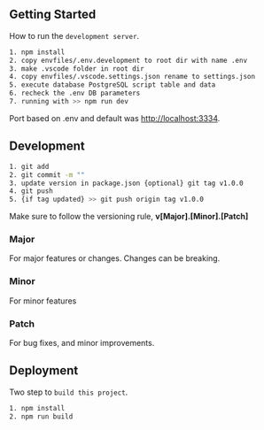 ## Getting Started
How to run the `development server`.

```bash
1. npm install
2. copy envfiles/.env.development to root dir with name .env
3. make .vscode folder in root dir
4. copy envfiles/.vscode.settings.json rename to settings.json
5. execute database PostgreSQL script table and data
6. recheck the .env DB parameters
7. running with >> npm run dev
```
Port based on .env and default was [http://localhost:3334](http://localhost:3334).

## Development
```bash
1. git add
2. git commit -m ""
3. update version in package.json {optional} git tag v1.0.0 
4. git push
5. {if tag updated} >> git push origin tag v1.0.0
```

Make sure to follow the versioning rule, <b>v[Major].[Minor].[Patch]</b>

### Major
For major features or changes. Changes can be breaking.

### Minor
For minor features

### Patch
For bug fixes, and minor improvements.


## Deployment
Two step to `build this project`.
```bash
1. npm install
2. npm run build
```
